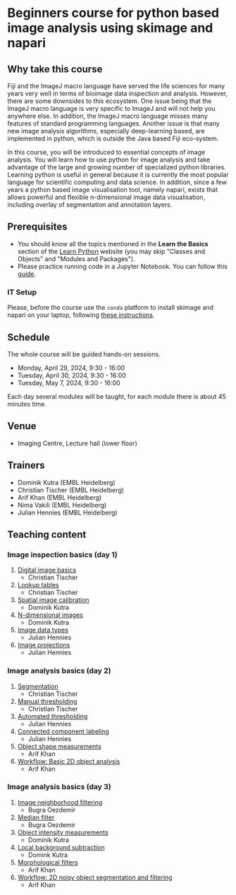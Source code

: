 # Beginners course for python based image analysis using skimage and napari

## Why take this course

Fiji and the ImageJ macro language have served the life sciences for many years very well in terms of bioimage data inspection and analysis. However, there are some downsides to this ecosystem. One issue being that the ImageJ macro language is very specific to ImageJ and will not help you anywhere else. In addition, the ImageJ macro language misses many features of standard programming languages. Another issue is that many new image analysis algorithms, especially deep-learning based, are implemented in python, which is outside the Java based Fiji eco-system.

In this course, you will be introduced to essential concepts of image analysis. You will learn how to use python for image analysis and take advantage of the large and growing number of specialized python libraries. Learning python is useful in general because it is currently the most popular language for scientific computing and data science. In addition, since a few years a python based image visualisation tool, namely napari, exists that allows powerful and flexible n-dimensional image data visualisation, including overlay of segmentation and annotation layers.

## Prerequisites

* You should know all the topics mentioned in the **Learn the Basics** section of the [Learn Python](https://www.learnpython.org/en/Welcome) website (you may skip "Classes and Objects" and "Modules and Packages").
* Please practice running code in a Jupyter Notebook. You can follow this [guide](https://jupyter.org/try-jupyter/retro/notebooks/?path=notebooks/Intro.ipynb).

### IT Setup

Please, before the course use the `conda` platform to install skimage and napari on your laptop, following [these instructions](https://neubias.github.io/training-resources/tool_installation/index.html#skimage_napari). 

## Schedule

The whole course will be guided hands-on sessions.

- Monday, April 29, 2024, 9:30 - 16:00 
- Tuesday, April 30, 2024, 9:30 - 16:00
- Tuesday, May 7, 2024, 9:30 - 16:00

Each day several modules will be taught, for each module there is about 45 minutes time.

## Venue

- Imaging Centre, Lecture hall (lower floor)

## Trainers

- Dominik Kutra (EMBL Heidelberg)
- Christian Tischer (EMBL Heidelberg)
- Arif Khan (EMBL Heidelberg)
- Nima Vakili (EMBL Heidelberg)
- Julian Hennies (EMBL Heidelberg)

## Teaching content

### Image inspection basics (day 1)

1. [Digital image basics](https://neubias.github.io/training-resources/pixels/index.html)
    - Christian Tischer 
1. [Lookup tables](https://neubias.github.io/training-resources/lut/index.html)
    - Christian Tischer
1. [Spatial image calibration](https://neubias.github.io/training-resources/spatial_calibration/index.html) 
    - Dominik Kutra
1. [N-dimensional images](https://neubias.github.io/training-resources/multidimensional_image_basics/index.html)
    - Dominik Kutra
1. [Image data types](https://neubias.github.io/training-resources/datatypes/index.html) 
    - Julian Hennies
1. [Image projections](https://neubias.github.io/training-resources/projections/index.html)
    - Julian Hennies

### Image analysis basics (day 2)

1. [Segmentation](https://neubias.github.io/training-resources/segmentation/index.html)
    - Christian Tischer
1. [Manual thresholding](https://neubias.github.io/training-resources/binarization/index.html)
    - Christian Tischer
1. [Automated thresholding](https://neubias.github.io/training-resources/auto_threshold/index.html) 
    - Julian Hennies
1. [Connected component labeling](https://neubias.github.io/training-resources/connected_components/index.html)
    - Julian Hennies
1. [Object shape measurements](https://neubias.github.io/training-resources/measure_shapes/index.html)
    - Arif Khan
1. [Workflow: Basic 2D object analysis](https://neubias.github.io/training-resources/workflow_segment_2d_nuclei_measure_shape/index.html)
    - Arif Khan

### Image analysis basics (day 3)

1. [Image neighborhood filtering](https://neubias.github.io/training-resources/filter_neighbourhood/index.html)
    - Bugra Oezdemir
1. [Median filter](https://neubias.github.io/training-resources/median_filter/index.html)
    - Bugra Oezdemir
1. [Object intensity measurements](https://neubias.github.io/training-resources/measure_intensities/index.html)
    - Dominik Kutra
1. [Local background subtraction](https://neubias.github.io/training-resources/local_background_correction/index.html)
    - Domink Kutra
1. [Morphological filters](https://neubias.github.io/training-resources/filter_morphological/index.html)
    - Arif Khan
1. [Workflow: 2D noisy object segmentation and filtering](https://neubias.github.io/training-resources/workflow_segment_2d_noisy_nuclei_filter_objects_measure_shape/index.html)
    - Arif Khan
